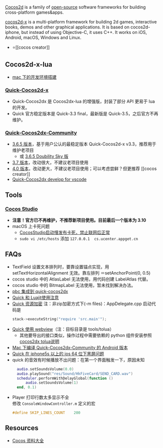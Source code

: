 [Cocos2d](http://cocos2d.org/) is a family of [open-source](https://github.com/cocos2d) software frameworks for building cross-platform games&apps.

[cocos2d-x](https://github.com/cocos2d/cocos2d-x) is a multi-platform framework for building 2d games, interactive books, demos and other graphical applications. It is based on cocos2d-iphone, but instead of using Objective-C, it uses C++. It works on iOS, Android, macOS, Windows and Linux.


- :star:[[cocos creator]]



## Cocos2d-x-lua
- [mac 下的开发环境搭建](http://sunhantao.github.io/2016/02/13/Mac%E4%B8%8B%E7%BC%96%E7%A0%81%E8%B0%83%E8%AF%95Cocos2dx-lua%E7%9A%84%E5%B7%A5%E5%85%B7/)

### [Quick-Cocos2d-x](https://github.com/chukong/quick-cocos2d-x)
- Quick-Cocos2dx 是 Cocos2dx-lua 的增强版，封装了部分 API 更易于 lua 的开发。
- Quick 官方稳定版本是 Quick-3.3 final，最新版是 Quick-3.5，之后官方不再维护。

### [Quick-Cocos2dx-Community](http://www.cocos2d-lua.org/)
- [3.6.5 版本](https://github.com/u0u0/Quick-Cocos2dx-Community/tree/3.6.5_Release)，基于用户公认的最稳定版本 Quick-Cocos2d-x v3.3，推荐用于维护老项目
  - 或 [3.6.5 Doubility Sky 版](https://github.com/doubility-sky/Quick-Cocos2dx-Community/tree/dev)
- [3.7 版本](https://github.com/u0u0/Quick-Cocos2dx-Community)，改动很大，不建议老项目使用
- [4.0 版本](https://github.com/u0u0/Cocos2d-Lua-Community)，改动更大，不建议老项目使用；可以考虑尝鲜？但更推荐 [[cocos creator]]
- [Quick-Cocos2dx develop for vscode](https://github.com/leitwolf/vscode-QuickXDev)



## Tools

### [Cocos Studio](http://www.cocos2d-x.org/download/cocos)
- **注意！官方已不再维护，不推荐新项目使用。目前最后一个版本为 3.10**
- macOS 上卡死问题
  - [CocosStudio启动慢发布卡死，禁止联网后正常](https://forum.cocos.org/t/cocosstudio/41214/12)
  - `sudo vi /etc/hosts` 添加 `127.0.0.1  cs.ucenter.appget.cn`



## FAQs
- TextField 设置文本排列时，要靠设置锚点实现，用 setTextHorizontalAlignment 无效。靠左排列 ＝setAnchorPoint(0, 0.5)
- cocos studio 中的 AtlasLabel 无法使用，用代码创建 LabelAtlas 代替。
- cocos studio 中的 BitmapLabel 无法使用，暂未找到解决办法。
- [pbc 集成到 quick-cocos2dx](http://www.cnblogs.com/suncoolcat/p/3297313.html)
- [Quick 和 Luajit使用注意](http://tairan.com/archives/10561/)
- [Quick 资源加密](http://tairan.com/archives/10157/) 注：非zip加密方式下(-m files)：AppDelegate.cpp 启动代码是
  ```C++
  stack->executeString("require 'src.main'"); 
  ```
- [Quick 使用 webview](http://my.oschina.net/u/1582495/blog/465695)（注：目标目录是 tools/tolua）
  - 其他要导出的接口类似，操作过程中需要依赖的 python 组件安装参照[cocos2dx tolua说明](https://github.com/cocos2d/cocos2d-x/tree/c9306a053f051325a03b5297be7be6d645584780/tools/tolua)
- [Mac 下编译 Quick-Cocos2dx-Community 的 Android 版本](http://tairan.com/archives/10567/)
- [Quick 在 iphone5s 以上的 ios 64 位下黑屏问题](http://www.cnblogs.com/yans/p/yans.html)
- quick 的音效有时候播放不出问题：在第一个界面触发一下，原因未知
  ```lua
    audio.setSoundsVolume(0.0)
    audio.playSound("res/Sound/HkFiveCard/SEND_CARD.wav")
    scheduler.performWithDelayGlobal(function ()
        audio.setSoundsVolume(1)
    end, 0.1)
  ```
- Player 打印行数太多显示不全  
  修改 `ConsoleWindowController.m` 定义的宏  
  ```cpp
  #define SKIP_LINES_COUNT    200
  ```



## Resources
- [Cocos 资料大全](https://github.com/fusijie/Cocos-Resource)
